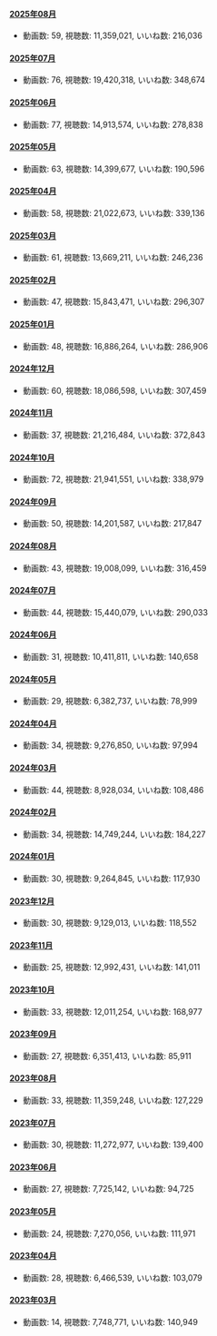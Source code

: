 #### [2025年08月](videos/202508 "wikilink")

-   動画数: 59, 視聴数: 11,359,021, いいね数: 216,036

#### [2025年07月](videos/202507 "wikilink")

-   動画数: 76, 視聴数: 19,420,318, いいね数: 348,674

#### [2025年06月](videos/202506 "wikilink")

-   動画数: 77, 視聴数: 14,913,574, いいね数: 278,838

#### [2025年05月](videos/202505 "wikilink")

-   動画数: 63, 視聴数: 14,399,677, いいね数: 190,596

#### [2025年04月](videos/202504 "wikilink")

-   動画数: 58, 視聴数: 21,022,673, いいね数: 339,136

#### [2025年03月](videos/202503 "wikilink")

-   動画数: 61, 視聴数: 13,669,211, いいね数: 246,236

#### [2025年02月](videos/202502 "wikilink")

-   動画数: 47, 視聴数: 15,843,471, いいね数: 296,307

#### [2025年01月](videos/202501 "wikilink")

-   動画数: 48, 視聴数: 16,886,264, いいね数: 286,906

#### [2024年12月](videos/202412 "wikilink")

-   動画数: 60, 視聴数: 18,086,598, いいね数: 307,459

#### [2024年11月](videos/202411 "wikilink")

-   動画数: 37, 視聴数: 21,216,484, いいね数: 372,843

#### [2024年10月](videos/202410 "wikilink")

-   動画数: 72, 視聴数: 21,941,551, いいね数: 338,979

#### [2024年09月](videos/202409 "wikilink")

-   動画数: 50, 視聴数: 14,201,587, いいね数: 217,847

#### [2024年08月](videos/202408 "wikilink")

-   動画数: 43, 視聴数: 19,008,099, いいね数: 316,459

#### [2024年07月](videos/202407 "wikilink")

-   動画数: 44, 視聴数: 15,440,079, いいね数: 290,033

#### [2024年06月](videos/202406 "wikilink")

-   動画数: 31, 視聴数: 10,411,811, いいね数: 140,658

#### [2024年05月](videos/202405 "wikilink")

-   動画数: 29, 視聴数: 6,382,737, いいね数: 78,999

#### [2024年04月](videos/202404 "wikilink")

-   動画数: 34, 視聴数: 9,276,850, いいね数: 97,994

#### [2024年03月](videos/202403 "wikilink")

-   動画数: 44, 視聴数: 8,928,034, いいね数: 108,486

#### [2024年02月](videos/202402 "wikilink")

-   動画数: 34, 視聴数: 14,749,244, いいね数: 184,227

#### [2024年01月](videos/202401 "wikilink")

-   動画数: 30, 視聴数: 9,264,845, いいね数: 117,930

#### [2023年12月](videos/202312 "wikilink")

-   動画数: 30, 視聴数: 9,129,013, いいね数: 118,552

#### [2023年11月](videos/202311 "wikilink")

-   動画数: 25, 視聴数: 12,992,431, いいね数: 141,011

#### [2023年10月](videos/202310 "wikilink")

-   動画数: 33, 視聴数: 12,011,254, いいね数: 168,977

#### [2023年09月](videos/202309 "wikilink")

-   動画数: 27, 視聴数: 6,351,413, いいね数: 85,911

#### [2023年08月](videos/202308 "wikilink")

-   動画数: 33, 視聴数: 11,359,248, いいね数: 127,229

#### [2023年07月](videos/202307 "wikilink")

-   動画数: 30, 視聴数: 11,272,977, いいね数: 139,400

#### [2023年06月](videos/202306 "wikilink")

-   動画数: 27, 視聴数: 7,725,142, いいね数: 94,725

#### [2023年05月](videos/202305 "wikilink")

-   動画数: 24, 視聴数: 7,270,056, いいね数: 111,971

#### [2023年04月](videos/202304 "wikilink")

-   動画数: 28, 視聴数: 6,466,539, いいね数: 103,079

#### [2023年03月](videos/202303 "wikilink")

-   動画数: 14, 視聴数: 7,748,771, いいね数: 140,949

